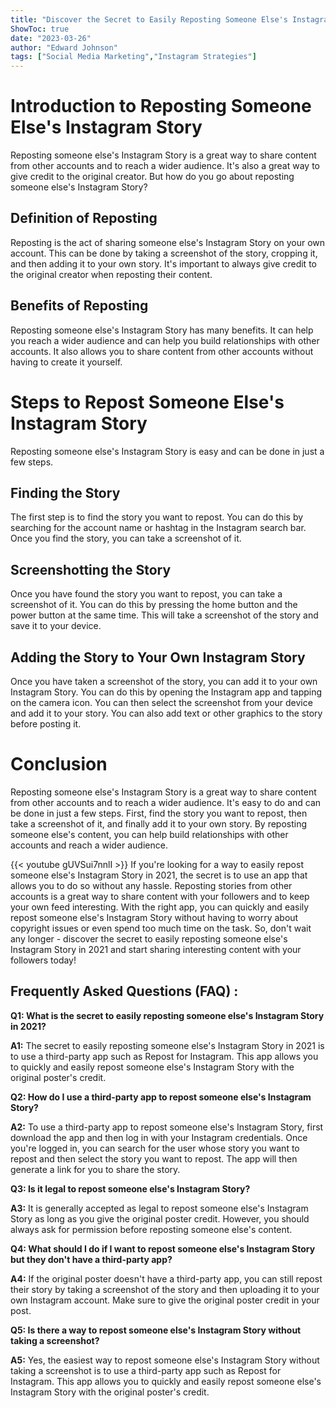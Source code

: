 ```yaml
---
title: "Discover the Secret to Easily Reposting Someone Else's Instagram Story in 2021!"
ShowToc: true 
date: "2023-03-26"
author: "Edward Johnson" 
tags: ["Social Media Marketing","Instagram Strategies"]
---
```

# Introduction to Reposting Someone Else's Instagram Story

Reposting someone else's Instagram Story is a great way to share content from other accounts and to reach a wider audience. It's also a great way to give credit to the original creator. But how do you go about reposting someone else's Instagram Story? 

## Definition of Reposting

Reposting is the act of sharing someone else's Instagram Story on your own account. This can be done by taking a screenshot of the story, cropping it, and then adding it to your own story. It's important to always give credit to the original creator when reposting their content. 

## Benefits of Reposting

Reposting someone else's Instagram Story has many benefits. It can help you reach a wider audience and can help you build relationships with other accounts. It also allows you to share content from other accounts without having to create it yourself. 

# Steps to Repost Someone Else's Instagram Story

Reposting someone else's Instagram Story is easy and can be done in just a few steps. 

## Finding the Story

The first step is to find the story you want to repost. You can do this by searching for the account name or hashtag in the Instagram search bar. Once you find the story, you can take a screenshot of it. 

## Screenshotting the Story

Once you have found the story you want to repost, you can take a screenshot of it. You can do this by pressing the home button and the power button at the same time. This will take a screenshot of the story and save it to your device. 

## Adding the Story to Your Own Instagram Story

Once you have taken a screenshot of the story, you can add it to your own Instagram Story. You can do this by opening the Instagram app and tapping on the camera icon. You can then select the screenshot from your device and add it to your story. You can also add text or other graphics to the story before posting it. 

# Conclusion

Reposting someone else's Instagram Story is a great way to share content from other accounts and to reach a wider audience. It's easy to do and can be done in just a few steps. First, find the story you want to repost, then take a screenshot of it, and finally add it to your own story. By reposting someone else's content, you can help build relationships with other accounts and reach a wider audience.

{{< youtube gUVSui7nnlI >}} 
If you're looking for a way to easily repost someone else's Instagram Story in 2021, the secret is to use an app that allows you to do so without any hassle. Reposting stories from other accounts is a great way to share content with your followers and to keep your own feed interesting. With the right app, you can quickly and easily repost someone else's Instagram Story without having to worry about copyright issues or even spend too much time on the task. So, don't wait any longer - discover the secret to easily reposting someone else's Instagram Story in 2021 and start sharing interesting content with your followers today!

## Frequently Asked Questions (FAQ) :
**Q1: What is the secret to easily reposting someone else's Instagram Story in 2021?**

**A1:** The secret to easily reposting someone else's Instagram Story in 2021 is to use a third-party app such as Repost for Instagram. This app allows you to quickly and easily repost someone else's Instagram Story with the original poster's credit. 

**Q2: How do I use a third-party app to repost someone else's Instagram Story?**

**A2:** To use a third-party app to repost someone else's Instagram Story, first download the app and then log in with your Instagram credentials. Once you're logged in, you can search for the user whose story you want to repost and then select the story you want to repost. The app will then generate a link for you to share the story. 

**Q3: Is it legal to repost someone else's Instagram Story?**

**A3:** It is generally accepted as legal to repost someone else's Instagram Story as long as you give the original poster credit. However, you should always ask for permission before reposting someone else's content. 

**Q4: What should I do if I want to repost someone else's Instagram Story but they don't have a third-party app?**

**A4:** If the original poster doesn't have a third-party app, you can still repost their story by taking a screenshot of the story and then uploading it to your own Instagram account. Make sure to give the original poster credit in your post. 

**Q5: Is there a way to repost someone else's Instagram Story without taking a screenshot?**

**A5:** Yes, the easiest way to repost someone else's Instagram Story without taking a screenshot is to use a third-party app such as Repost for Instagram. This app allows you to quickly and easily repost someone else's Instagram Story with the original poster's credit.


